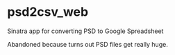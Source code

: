 psd2csv_web
===========

Sinatra app for converting PSD to Google Spreadsheet

Abandoned because turns out PSD files get really huge. 
